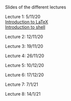 Slides  of the different lectures

Lecture 1: 5/11/20\
[Introduction to LaTeX](https://github.com/njuvigny/MOD3/blob/main/slides/latex_slides.pdf)</br>
[Introduction to shell](https://github.com/njuvigny/MOD3/blob/main/slides/Shell.pdf)</br>
  
Lecture 2: 12/11/20

Lecture 3: 19/11/20

Lecture 4: 26/11/20

Lecture 5: 10/12/20

Lecture 6: 17/12/20

Lecture 7: 7/1/21

Lecture 8: 14/1/21


